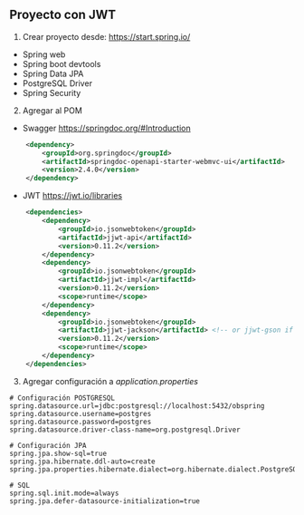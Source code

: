 ## Proyecto con JWT

1. Crear proyecto desde: https://start.spring.io/
* Spring web
* Spring boot devtools
* Spring Data JPA
* PostgreSQL Driver
* Spring Security

2. Agregar al POM
* Swagger https://springdoc.org/#Introduction
```xml
    <dependency>
        <groupId>org.springdoc</groupId>
        <artifactId>springdoc-openapi-starter-webmvc-ui</artifactId>
        <version>2.4.0</version>
    </dependency>
```
* JWT https://jwt.io/libraries
```xml
    <dependencies>
        <dependency>
            <groupId>io.jsonwebtoken</groupId>
            <artifactId>jjwt-api</artifactId>
            <version>0.11.2</version>
        </dependency>
        <dependency>
            <groupId>io.jsonwebtoken</groupId>
            <artifactId>jjwt-impl</artifactId>
            <version>0.11.2</version>
            <scope>runtime</scope>
        </dependency>
        <dependency>
            <groupId>io.jsonwebtoken</groupId>
            <artifactId>jjwt-jackson</artifactId> <!-- or jjwt-gson if Gson is preferred -->
            <version>0.11.2</version>
            <scope>runtime</scope>
        </dependency>
    </dependencies>
```
3. Agregar configuración a *application.properties*
```
# Configuración POSTGRESQL
spring.datasource.url=jdbc:postgresql://localhost:5432/obspring
spring.datasource.username=postgres
spring.datasource.password=postgres
spring.datasource.driver-class-name=org.postgresql.Driver

# Configuración JPA
spring.jpa.show-sql=true
spring.jpa.hibernate.ddl-auto=create
spring.jpa.properties.hibernate.dialect=org.hibernate.dialect.PostgreSQLDialect

# SQL
spring.sql.init.mode=always
spring.jpa.defer-datasource-initialization=true
```